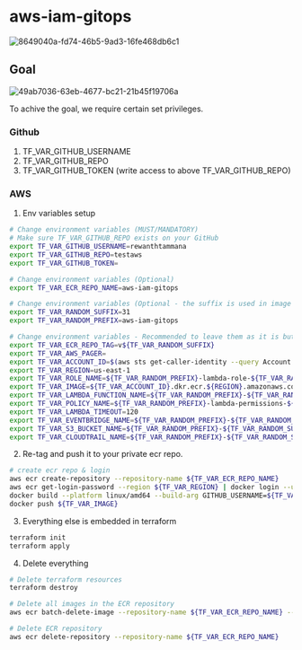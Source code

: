 # aws-iam-gitops

![8649040a-fd74-46b5-9ad3-16fe468db6c1](https://github.com/rewanthtammana/aws-iam-gitops/assets/22347290/53c2d42e-f0a1-4065-8065-944aba13b31d)

## Goal

![49ab7036-63eb-4677-bc21-21b45f19706a](https://github.com/rewanthtammana/aws-iam-gitops/assets/22347290/96ad8af5-569f-41dc-b8a1-fd31016da6ab)

To achive the goal, we require certain set privileges.

### Github

1. TF_VAR_GITHUB_USERNAME
2. TF_VAR_GITHUB_REPO
3. TF_VAR_GITHUB_TOKEN (write access to above TF_VAR_GITHUB_REPO)

### AWS

1. Env variables setup

  ```bash
  # Change environment variables (MUST/MANDATORY)
  # Make sure TF_VAR_GITHUB_REPO exists on your GitHub
  export TF_VAR_GITHUB_USERNAME=rewanthtammana
  export TF_VAR_GITHUB_REPO=testaws
  export TF_VAR_GITHUB_TOKEN=
  
  # Change environment variables (Optional)
  export TF_VAR_ECR_REPO_NAME=aws-iam-gitops
  
  # Change environment variables (Optional - the suffix is used in image name, role name, lambda function name, policy name, event bridge name, s3 bucket name & cloud trail name)
  export TF_VAR_RANDOM_SUFFIX=31
  export TF_VAR_RANDOM_PREFIX=aws-iam-gitops
  
  # Change environment variables - Recommended to leave them as it is but feel free to change them
  export TF_VAR_ECR_REPO_TAG=v${TF_VAR_RANDOM_SUFFIX}
  export TF_VAR_AWS_PAGER=
  export TF_VAR_ACCOUNT_ID=$(aws sts get-caller-identity --query Account --output text)
  export TF_VAR_REGION=us-east-1
  export TF_VAR_ROLE_NAME=${TF_VAR_RANDOM_PREFIX}-lambda-role-${TF_VAR_RANDOM_SUFFIX}
  export TF_VAR_IMAGE=${TF_VAR_ACCOUNT_ID}.dkr.ecr.${REGION}.amazonaws.com/${TF_VAR_ECR_REPO_NAME}:${TF_VAR_ECR_REPO_TAG}
  export TF_VAR_LAMBDA_FUNCTION_NAME=${TF_VAR_RANDOM_PREFIX}-${TF_VAR_RANDOM_SUFFIX}
  export TF_VAR_POLICY_NAME=${TF_VAR_RANDOM_PREFIX}-lambda-permissions-${TF_VAR_RANDOM_SUFFIX}
  export TF_VAR_LAMBDA_TIMEOUT=120
  export TF_VAR_EVENTBRIDGE_NAME=${TF_VAR_RANDOM_PREFIX}-${TF_VAR_RANDOM_SUFFIX}
  export TF_VAR_S3_BUCKET_NAME=${TF_VAR_RANDOM_PREFIX}-${TF_VAR_RANDOM_SUFFIX}
  export TF_VAR_CLOUDTRAIL_NAME=${TF_VAR_RANDOM_PREFIX}-${TF_VAR_RANDOM_SUFFIX}
  ```

2. Re-tag and push it to your private ecr repo.

  ```bash
  # create ecr repo & login
  aws ecr create-repository --repository-name ${TF_VAR_ECR_REPO_NAME}
  aws ecr get-login-password --region ${TF_VAR_REGION} | docker login --username AWS --password-stdin ${TF_VAR_ACCOUNT_ID}.dkr.ecr.${TF_VAR_REGION}.amazonaws.com
  docker build --platform linux/amd64 --build-arg GITHUB_USERNAME=${TF_VAR_GITHUB_USERNAME} --build-arg GITHUB_REPO=${TF_VAR_GITHUB_REPO} --build-arg GITHUB_TOKEN=${TF_VAR_GITHUB_TOKEN} -t ${TF_VAR_IMAGE} .
  docker push ${TF_VAR_IMAGE}
  ```

3. Everything else is embedded in terraform

  ```bash
  terraform init
  terraform apply
  ```

4. Delete everything

  ```bash
  # Delete terraform resources
  terraform destroy
  
  # Delete all images in the ECR repository
  aws ecr batch-delete-image --repository-name ${TF_VAR_ECR_REPO_NAME} --image-ids "$(aws ecr list-images --region ${TF_VAR_REGION} --repository-name ${TF_VAR_ECR_REPO_NAME} --query 'imageIds[*]' --output json)"
  
  # Delete ECR repository
  aws ecr delete-repository --repository-name ${TF_VAR_ECR_REPO_NAME}
  ```
